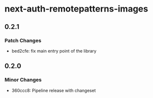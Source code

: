 # next-auth-remotepatterns-images

## 0.2.1

### Patch Changes

- bed2cfe: fix main entry point of the library

## 0.2.0

### Minor Changes

- 360ccc8: Pipeline release with changeset
